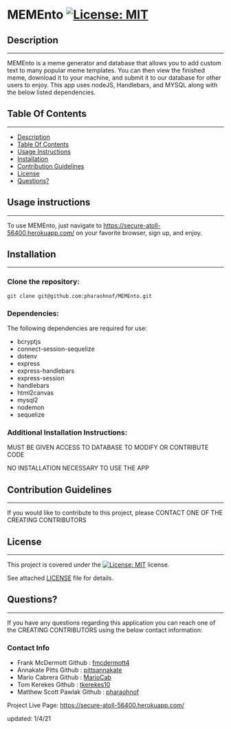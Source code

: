 #  MEMEnto   [![License: MIT](https://img.shields.io/badge/License-MIT-yellow.svg)](https://opensource.org/licenses/MIT)

  ##  Description

***

  MEMEnto is a meme generator and database that allows you to add custom text to many popular meme templates. You can then view the finished meme, download it to your machine, and submit it to our database for other users to enjoy. This app uses nodeJS, Handlebars, and MYSQL along with the below listed dependencies.
  
  ## Table Of Contents  

***
  * [Description](#Description)
  * [Table Of Contents](#table-of-contents)
  * [Usage Instructions](#usage-instructions)
  * [Installation](#Installation)
  * [Contribution Guidelines](#contribution-guidelines)
  * [License](#License)
  * [Questions?](#questions)


  ##  Usage instructions  

***
    
  To use MEMEnto, just navigate to https://secure-atoll-56400.herokuapp.com/ on your favorite browser, sign up, and enjoy.  
    

  ##  Installation

***

  ### Clone the repository: 
    git clone git@github.com:pharaohnof/MEMEnto.git  
      
  ### Dependencies:  
  The following dependencies are required for use:  
 *   bcryptjs
 *   connect-session-sequelize
 *   dotenv
 *   express
 *   express-handlebars
 *   express-session
 *   handlebars
 *   html2canvas
 *   mysql2
 *   nodemon
 *   sequelize
  
  ### Additional Installation Instructions:

  MUST BE GIVEN ACCESS TO DATABASE TO MODIFY OR CONTRIBUTE CODE

  NO INSTALLATION NECESSARY TO USE THE APP

    
       

    
  ##  Contribution Guidelines  

***
    
  If you would like to contribute to this project, please CONTACT ONE OF THE CREATING CONTRIBUTORS
    
  ##  License

  ***
      
  This project is covered under the [![License: MIT](https://img.shields.io/badge/License-MIT-yellow.svg)](https://opensource.org/licenses/MIT) license.  
    
  See attached [LICENSE](./LICENSE) file for details.  
    
  ##  Questions?  

  ***
  
  If you have any questions regarding this application you can reach one of the CREATING CONTRIBUTORS using the below contact information:  
  ### Contact Info  
    
  * Frank McDermott       Github : [fmcdermott4](https://github.com/fmcdermott4)
  * Annakate Pitts        Github : [pittsannakate](https://github.com/pittsannakate)
  * Mario Cabrera         Github : [MarioCab](https://github.com/MarioCab)
  * Tom Kerekes           Github : [tkerekes10](https://github.com/tkerekes10)
  * Matthew Scott Pawlak  Github : [pharaohnof](https://github.com/pharaohnof)

  Project Live Page: https://secure-atoll-56400.herokuapp.com/

  updated: 1/4/21

